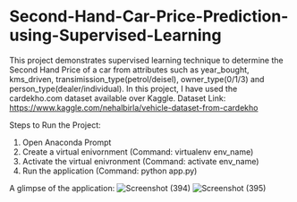 # Second-Hand-Car-Price-Prediction-using-Supervised-Learning
This project demonstrates supervised learning technique to determine the Second Hand Price of a car from attributes such as year_bought, kms_driven, transimission_type(petrol/deisel), owner_type(0/1/3) and person_type(dealer/individual). In this project, I have used the cardekho.com dataset available over Kaggle.
Dataset Link: https://www.kaggle.com/nehalbirla/vehicle-dataset-from-cardekho

Steps to Run the Project:
1) Open Anaconda Prompt
2) Create a virtual enivornment      (Command: virtualenv env_name)
3) Activate the virtual enivronment  (Command: activate env_name)
4) Run the application               (Command: python app.py)

A glimpse of the application:
![Screenshot (394)](https://user-images.githubusercontent.com/60087551/148886333-bfe1d319-df51-4ed2-bd52-2bb2151219d0.png)
![Screenshot (395)](https://user-images.githubusercontent.com/60087551/148886340-dc186377-9955-4beb-91a5-a52638e0fffe.png)
